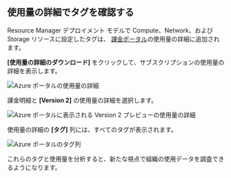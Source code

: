 


## <a name="viewing-your-tags-in-the-usage-details"></a>使用量の詳細でタグを確認する
Resource Manager デプロイメント モデルで Compute、Network、および Storage リソースに設定したタグは、 [課金ポータル](https://account.windowsazure.com/)の使用量の詳細に追加されます。

**[使用量の詳細のダウンロード]** をクリックして、サブスクリプションの使用量の詳細を表示します。

![Azure ポータルの使用量の詳細](./media/virtual-machines-common-tag-usage/azure-portal-tags-usage-details.png)

課金明細と **[Version 2]** の使用量の詳細を選択します。

![Azure ポータルに表示される Version 2 プレビューの使用量の詳細](./media/virtual-machines-common-tag-usage/azure-portal-version2-usage-details.png)

使用量の詳細の **[タグ]** 列には、すべてのタグが表示されます。

![Azure ポータルのタグ列](./media/virtual-machines-common-tag-usage/azure-portal-tags-column.png)

これらのタグと使用量を分析すると、新たな視点で組織の使用データを調査できるようになります。



<!--HONumber=Nov16_HO3-->


